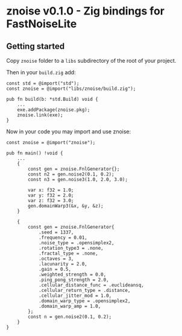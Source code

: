 # znoise v0.1.0 - Zig bindings for FastNoiseLite

## Getting started

Copy `znoise` folder to a `libs` subdirectory of the root of your project.

Then in your `build.zig` add:

```zig
const std = @import("std");
const znoise = @import("libs/znoise/build.zig");

pub fn build(b: *std.Build) void {
    ...
    exe.addPackage(znoise.pkg);
    znoise.link(exe);
}
```

Now in your code you may import and use znoise:

```zig
const znoise = @import("znoise");

pub fn main() !void {
    ...
    {
        const gen = znoise.FnlGenerator{};
        const n2 = gen.noise2(0.1, 0.2);
        const n3 = gen.noise3(1.0, 2.0, 3.0);

        var x: f32 = 1.0;
        var y: f32 = 2.0;
        var z: f32 = 3.0;
        gen.domainWarp3(&x, &y, &z);
    }

    {
        const gen = znoise.FnlGenerator{
            .seed = 1337,
            .frequency = 0.01,
            .noise_type = .opensimplex2,
            .rotation_type3 = .none,
            .fractal_type = .none,
            .octaves = 3,
            .lacunarity = 2.0,
            .gain = 0.5,
            .weighted_strength = 0.0,
            .ping_pong_strength = 2.0,
            .cellular_distance_func = .euclideansq,
            .cellular_return_type = .distance,
            .cellular_jitter_mod = 1.0,
            .domain_warp_type = .opensimplex2,
            .domain_warp_amp = 1.0,
        };
        const n = gen.noise2(0.1, 0.2);
    }
}
```
